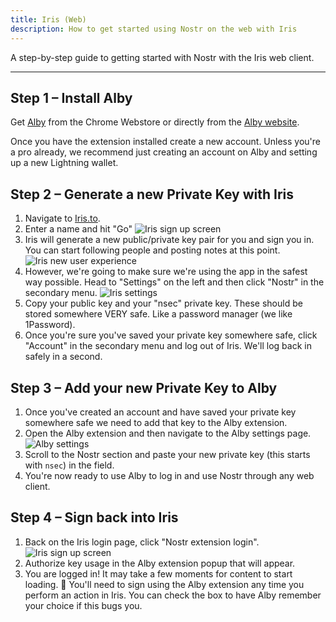 ```yaml
---
title: Iris (Web)
description: How to get started using Nostr on the web with Iris
---
```


A step-by-step guide to getting started with Nostr with the Iris web client.

---

## Step 1 – Install Alby

Get [Alby](https://chrome.google.com/webstore/detail/alby-bitcoin-lightning-wa/iokeahhehimjnekafflcihljlcjccdbe) from the Chrome Webstore or directly from the [Alby website](https://getalby.com/).

Once you have the extension installed create a new account. Unless you're a pro already, we recommend just creating an account on Alby and setting up a new Lightning wallet.

## Step 2 – Generate a new Private Key with Iris

1. Navigate to [Iris.to](https://iris.to).
1. Enter a name and hit "Go" ![Iris sign up screen](/images/webp/iris-signup.webp)
1. Iris will generate a new public/private key pair for you and sign you in. You can start following people and posting notes at this point. ![Iris new user experience](/images/webp/iris-nux.webp)
1. However, we're going to make sure we're using the app in the safest way possible. Head to "Settings" on the left and then click "Nostr" in the secondary menu. ![Iris settings](/images/webp/iris-settings-annotated.webp)
1. Copy your public key and your "nsec" private key. These should be stored somewhere VERY safe. Like a password manager (we like 1Password).
1. Once you're sure you've saved your private key somewhere safe, click "Account" in the secondary menu and log out of Iris. We'll log back in safely in a second.

## Step 3 – Add your new Private Key to Alby

1. Once you've created an account and have saved your private key somewhere safe we need to add that key to the Alby extension.
1. Open the Alby extension and then navigate to the Alby settings page. ![Alby settings](/images/webp/alby-settings.webp)
1. Scroll to the Nostr section and paste your new private key (this starts with `nsec`) in the field.
1. You're now ready to use Alby to log in and use Nostr through any web client.

## Step 4 – Sign back into Iris

1. Back on the Iris login page, click "Nostr extension login". ![Iris sign up screen](/images/webp/iris-signup.webp)
1. Authorize key usage in the Alby extension popup that will appear.
1. You are logged in! It may take a few moments for content to start loading. 🤙 You'll need to sign using the Alby extension any time you perform an action in Iris. You can check the box to have Alby remember your choice if this bugs you.
